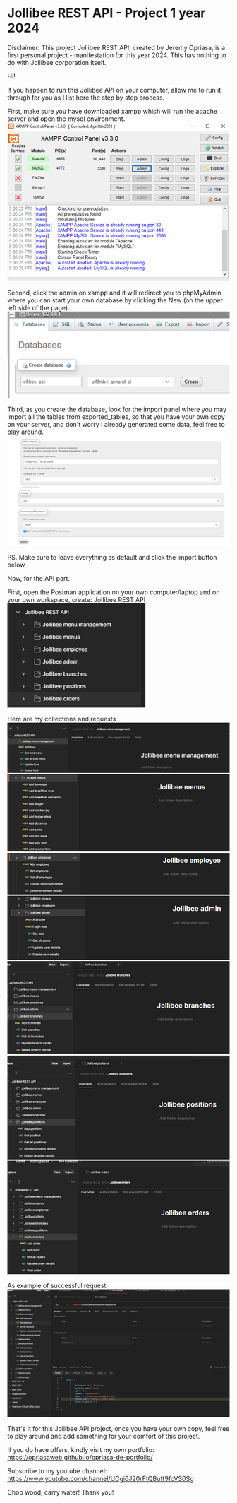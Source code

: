 # Jollibee REST API - Project 1 year 2024

Disclaimer: 
            This project Jollibee REST API, created by Jeremy Opriasa, is a first personal project - manifestation for this year 2024. This has nothing to do with Jollibee corporation itself.


Hi!

If you happen to run this Jollibee API on your computer, allow me to run it through for you as I list here the step by step process.

First, make sure you have downloaded xampp which will run the apache server and open the mysql environment.
![alt text](./images/xampp.PNG)

Second, click the admin on xampp and it will redirect you to phpMyAdmin where you can start your own database by clicking the New (on the upper left side of the page).
![alt text](./images/createdatabase.PNG)

Third, as you create the database, look for the import panel where you may import all the tables from exported_tables, so that you have your own copy on your server, and don't worry I already generated some data, feel free to play around.
![alt text](./images/importfile.PNG)
![alt text](./images/sqlformatimport.PNG)

PS. Make sure to leave everything as default and click the import button below





Now, for the API part.

First, open the Postman application on your own computer/laptop and on your own workspace, create: Jollibee REST API
![alt text](./images/Jollibeeapipostman.PNG)

Here are my collections and requests
![alt text](./images/Jollibeemenumanagement.PNG)
![alt text](./images/Jollibeemenu.PNG)
![alt text](./images/Jollibeeemployee.PNG)
![alt text](./images/Jollibeeadmin.PNG)
![alt text](./images/Jollibeebranch.PNG)
![alt text](./images/Jollibeeposition.PNG)
![alt text](./images/Jollibeeorders.PNG)


As example of successful request:
![alt text](./images/image.png)



That's it for this Jollibee API project, once you have your own copy, feel free to play around and add something for your comfort of this project.

If you do have offers, kindly visit my own portfolio: https://opriasaweb.github.io/opriasa-de-portfolio/

Subscribe to my youtube channel: https://www.youtube.com/channel/UCgi6J20rFtQBuff9fcVS0Sg


Chop wood, carry water!
Thank you!
